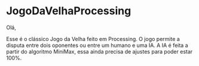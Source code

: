 # JogoDaVelhaProcessing

Olá,

Esse é o clássico Jogo da Velha feito em Processing.
O jogo permite a disputa entre dois oponentes ou entre um humano e uma IA.
A IA é feita a partir do algoritmo MiniMax, essa ainda precisa de ajustes para poder estar 100%.

